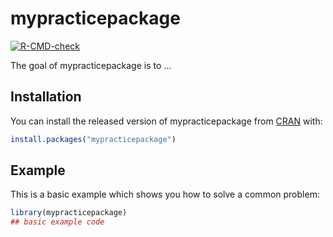 
# mypracticepackage

<!-- badges: start -->
[![R-CMD-check](https://github.com/andrewl916/mypracticepackage/workflows/R-CMD-check/badge.svg)](https://github.com/andrewl916/mypracticepackage/actions)
<!-- badges: end -->

The goal of mypracticepackage is to ...

## Installation

You can install the released version of mypracticepackage from [CRAN](https://CRAN.R-project.org) with:

``` r
install.packages("mypracticepackage")
```

## Example

This is a basic example which shows you how to solve a common problem:

``` r
library(mypracticepackage)
## basic example code
```

